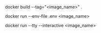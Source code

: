 docker build --tag="<image_name>" .

docker run --env-file .env <image_name>

docker run --tty --interactive <image_name>
